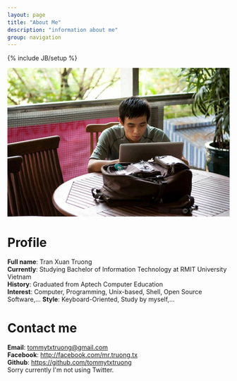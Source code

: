 ```yaml
---
layout: page
title: "About Me"
description: "information about me"
group: navigation
---
```

{% include JB/setup %}

[avatar]: /files/index/ava.JPG

![My avatar][avatar]

# Profile
**Full name**: Tran Xuan Truong  
**Currently**: Studying Bachelor of Information Technology at RMIT University Vietnam  
**History**: Graduated from Aptech Computer Education  
**Interest**: Computer, Programming, Unix-based, Shell, Open Source Software,...
**Style**: Keyboard-Oriented, Study by myself,...

# Contact me
**Email**: <tommytxtruong@gmail.com>  
**Facebook**: <http://facebook.com/mr.truong.tx>  
**Github**: <https://github.com/tommytxtruong>  
Sorry currently I'm not using Twitter.
